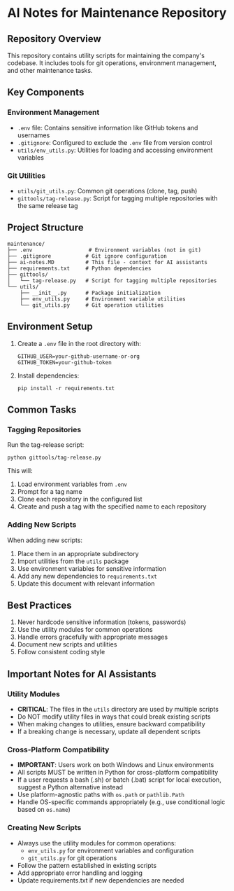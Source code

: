 # AI Notes for Maintenance Repository

## Repository Overview
This repository contains utility scripts for maintaining the company's codebase. It includes tools for git operations, environment management, and other maintenance tasks.

## Key Components

### Environment Management
- `.env` file: Contains sensitive information like GitHub tokens and usernames
- `.gitignore`: Configured to exclude the `.env` file from version control
- `utils/env_utils.py`: Utilities for loading and accessing environment variables

### Git Utilities
- `utils/git_utils.py`: Common git operations (clone, tag, push)
- `gittools/tag-release.py`: Script for tagging multiple repositories with the same release tag

## Project Structure
```
maintenance/
├── .env                  # Environment variables (not in git)
├── .gitignore           # Git ignore configuration
├── ai-notes.MD          # This file - context for AI assistants
├── requirements.txt     # Python dependencies
├── gittools/
│   └── tag-release.py   # Script for tagging multiple repositories
└── utils/
    ├── __init__.py      # Package initialization
    ├── env_utils.py     # Environment variable utilities
    └── git_utils.py     # Git operation utilities
```

## Environment Setup
1. Create a `.env` file in the root directory with:
   ```
   GITHUB_USER=your-github-username-or-org
   GITHUB_TOKEN=your-github-token
   ```
2. Install dependencies:
   ```
   pip install -r requirements.txt
   ```

## Common Tasks

### Tagging Repositories
Run the tag-release script:
```
python gittools/tag-release.py
```
This will:
1. Load environment variables from `.env`
2. Prompt for a tag name
3. Clone each repository in the configured list
4. Create and push a tag with the specified name to each repository

### Adding New Scripts
When adding new scripts:
1. Place them in an appropriate subdirectory
2. Import utilities from the `utils` package
3. Use environment variables for sensitive information
4. Add any new dependencies to `requirements.txt`
5. Update this document with relevant information

## Best Practices
1. Never hardcode sensitive information (tokens, passwords)
2. Use the utility modules for common operations
3. Handle errors gracefully with appropriate messages
4. Document new scripts and utilities
5. Follow consistent coding style

## Important Notes for AI Assistants

### Utility Modules
- **CRITICAL**: The files in the `utils` directory are used by multiple scripts
- Do NOT modify utility files in ways that could break existing scripts
- When making changes to utilities, ensure backward compatibility
- If a breaking change is necessary, update all dependent scripts

### Cross-Platform Compatibility
- **IMPORTANT**: Users work on both Windows and Linux environments
- All scripts MUST be written in Python for cross-platform compatibility
- If a user requests a bash (.sh) or batch (.bat) script for local execution, suggest a Python alternative instead
- Use platform-agnostic paths with `os.path` or `pathlib.Path`
- Handle OS-specific commands appropriately (e.g., use conditional logic based on `os.name`)

### Creating New Scripts
- Always use the utility modules for common operations:
  - `env_utils.py` for environment variables and configuration
  - `git_utils.py` for git operations
- Follow the pattern established in existing scripts
- Add appropriate error handling and logging
- Update requirements.txt if new dependencies are needed
